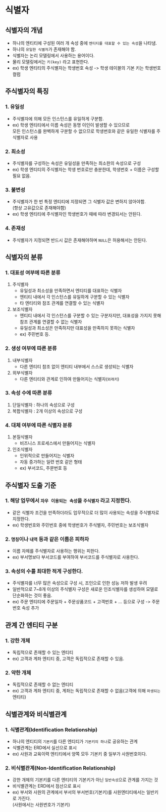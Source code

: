 # 식별자

## 식별자의 개념
- 하나의 엔티티에 구성된 여러 개 속성 중에 `엔티티를 대표할 수 있는 속성`을 나타냄.
- 하나의 `유일한 식별자`가 존재해야 함.
- 식별자는 논리 모델링에서 사용하는 용어이다.
- 물리 모델링에서는 `키(key)` 라고 표현한다.
- ex) 학생 엔티티의 주식별자는 학생번호 속성 -> 학생 테이블의 기본 키는 학생번호 컬럼

<p>

## 주식별자의 특징

### 1. 유일성
- 주식별자에 의해 모든 인스턴스를 유일하게 구분함.
- ex) 학생 엔티티에서 이름 속성은 동명 이인이 발생할 수 있으므로  
      모든 인스턴스를 완벽하게 구분할 수 없으므로 학생번호와 같은 유일한 식별자를 주식별자로 사용

### 2. 최소성
- 주식별자를 구성하는 속성은 유일성을 만족하는 최소한의 속성으로 구성
- ex) 학생 엔티티의 주식별자는 학생 번호로만 충분한데, 학생번호 + 이름은 구성할 필요 없음.

### 3. 불변성
- 주식별자가 한 번 특정 엔티티에 지정되면 그 식별자 값은 변하지 않아야함.  
  (항상 고유값으로 존재해야함)
- ex) 학생 엔티티에 주식별자인 학생번호가 때에 따라 변경되서는 안된다.


### 4. 존재성
- 주식별자가 지정되면 반드시 값은 존재해야하며 `NULL`은 허용해서는 안된다.

</p>

<p>

## 식별자의 분류

### 1. 대표성 여부에 따른 분류
1. 주식별자
   - 유일성과 최소성을 만족하면서 엔티티를 대표하는 식별자
   - 엔티티 내에서 각 인스턴스를 유일하게 구분할 수 있는 식별자
   - 타 엔티티와 참조 관계를 연결할 수 있는 식별자
2. 보조식별자
   - 엔티티 내에서 각 인스턴스를 구분할 수 있는 구분자지만, 대표성을 가지지 못해 참조 관계를 연결할 수 없는 식별자
   - 유일성과 최소성은 만족하지만 대표성을 만족하지 못하는 식별자
   - ex) 주민번호 등.

### 2. 생성 여부에 따른 분류
1. 내부식별자
   - 다른 엔티티 참조 없이 엔티티 내부에서 스스로 생성되는 식별자
2. 외부식별자
   - 다른 엔티티와 관계로 인하여 만들어지는 식별자(`외래키`)
### 3. 속성 수에 따른 분류
1. 단일식별자 : 하나의 속성으로 구성
2. 복합식별자 : 2개 이상의 속성으로 구성
### 4. 대체 여부에 따른 식별자 분류
1. 본질식별자
   - 비즈니스 프로세스에서 만들어지는 식별자
2. 인조식별자
   - 인위적으로 만들어지는 식별자
   - 자동 증가하는 일련 번호 같은 형태
   - ex) 부서코드, 주문번호 등
</p>

<p>

## 주식별자 도출 기준

### 1. 해당 업무에서 `자우 이용되는 속성`을 `주식별자` 라고 지정한다.
- 같은 식별자 조건을 만족하더라도 업무적으로 더 많이 사용되는 속성을 주식별자로 지정한다.
- ex) 학생번호와 주민번호 중에 학생번호가 주식별자, 주민번호는 보조식별자

### 2. `명칭`이나 `내역` 등과 같은 이름은 피하자
- 이름 자체를 주식별자로 사용하는 행위는 피한다.
- ex) 부서명보다 부서코드를 부여하여 부서코드를 주식별자로 사용한다.

### 3. 속성의 수를 최대한 적게 구성한다.
- 주식별자를 너무 많은 속성으로 구성 시, 조인으로 인한 성능 저하 발생 우려
- 일반적으로 7~8개 이상의 주식별자 구성은 새로운 인조식별자를 생성하여 모델로 단순화하는 것이 좋음.
- ex) 주문 엔티티에 주문일자 + 주문상품코드 + 고객번호 + ... 등으로 구성 -> 주문번호 속성 추가
</p>

<p>

## 관계 간 엔티티 구분
### 1. 강한 개체
- 독립적으로 존재할 수 있는 엔티티
- ex) 고객과 계좌 엔티티 중, 고객은 독립적으로 존재할 수 있음.
### 2. 약한 개체
- 독립적으로 존재할 수 없는 엔티티
- ex) 고객과 계좌 엔티티 중, 계좌는 독립적으로 존재할 수 없음(고객에 의해 `파생되는` 엔티티)
</p>


<p>

## 식별관계와 비식별관계

### 1. 식별관계(Identification Relationship)
- 하나의 엔티티의 `기본키`를 다른 엔티티가 `기본키의 하나`로 공유하는 관계
- 식별관계는 ERD에서 실선으로 표시
- ex) 사원과 교육이력 엔티티에서 양쪽 모두 기본키 중 일부가 사원번호이다.
### 2. 비식별관계(Non-Identification Relationship)
- 강한 개체의 기본키를 다른 엔티티의 기본키가 아닌 `일반속성`으로 관계를 가지는 것
- 비식별관계는 ERD에서 점선으로 표시
- ex) 부서와 사원의 관계에서 부서의 부서번호(기본키)를 사원엔티티에서는 일반키로 가진다.  \
      (사원에서는 사원번호가 기본키)
</p>


